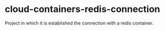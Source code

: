 # cloud-containers-redis-connection
Project in which it is established the connection with a redis container.
